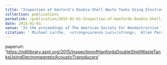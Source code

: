 ```yaml
---
title: "Inspection of Hanford’s Double-Shell Waste Tanks Using Electromagnetic Acoustic Transducers"
collection: publications
permalink: /publication/2015-01-01-Inspection-of-Hanfords-Double-Shell-Waste-Tanks-Using-Electromagnetic-Acoustic-Transducers
date: 2015-01-01
venue: 'In the proceedings of The American Society For Nondestructive Testing 24th Research Symposium'
citation: ' Michael Larche,  <strong>Lorenzo Luzi</strong>,  Allen Pardini,  Brandon Vazquez,  Jason Gunter,  Kayle Boomer, <a href=https://ndtlibrary.asnt.org/2015/InspectionofHanfordsDoubleShellWasteTanksUsingElectromagneticAcousticTransducers>Inspection of Hanford’s Double-Shell Waste Tanks Using Electromagnetic Acoustic Transducers</a>. In the proceedings of The American Society For Nondestructive Testing 24th Research Symposium, 2015.'
---
```

paperurl: 'https://ndtlibrary.asnt.org/2015/InspectionofHanfordsDoubleShellWasteTanksUsingElectromagneticAcousticTransducers'